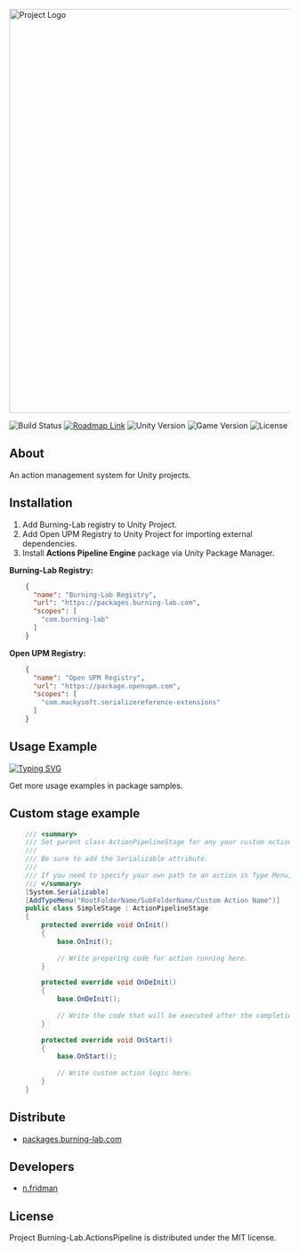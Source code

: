 <p>
      <img src="https://i.ibb.co/FXgqcy3/Git-Hub-Logo.png" alt="Project Logo" width="726">
</p>

<p>
    <img src="https://build.burning-lab.com/app/rest/builds/buildType:id:UnityAssets_ComBurningLabActionspipeline_DevelopmentBuild/statusIcon.png" alt="Build Status">
    <a href="https://n-fridman.myjetbrains.com/youtrack/agiles/121-18/current"><img src="https://img.shields.io/badge/Roadmap-YouTrack-orange" alt="Roadmap Link"></a>
    <img src="https://img.shields.io/badge/Engine-2021.3-blueviolet" alt="Unity Version">
    <img src="https://img.shields.io/badge/Version-1.0.2-blue" alt="Game Version">
    <img src="https://img.shields.io/badge/License-MIT-success" alt="License">
</p>

## About

An action management system for Unity projects.

## Installation

1. Add Burning-Lab registry to Unity Project.
2. Add Open UPM Registry to Unity Project for importing external dependencies.
3. Install **Actions Pipeline Engine** package via Unity Package Manager.

**Burning-Lab Registry:**

```json
    {
      "name": "Burning-Lab Registry",
      "url": "https://packages.burning-lab.com",
      "scopes": [
        "com.burning-lab"
      ]
    }
```

**Open UPM Registry:**

```json
    {
      "name": "Open UPM Registry",
      "url": "https://package.openupm.com",
      "scopes": [
        "com.mackysoft.serializereference-extensions"
      ]
    }
```

## Usage Example

[![Typing SVG](https://readme-typing-svg.demolab.com?font=Fira+Code&duration=1500&color=00FFFF&background=12121200&vCenter=true&multiline=true&repeat=false&width=1250&height=275&lines=%5BSerializeField%5D+private+ActionPipeline+_somePipeline+%2F%2F+Add+stages+to+pipeline+with+unity+inspector.;+++;private+void+Start();%7B;_somePipeline.OnPipelineComplete+%2B%3D+(result)+%3D%3E+%2F%2F+Handle+pipeline+complete+event.;_somePipeline.OnPipelineStageStart+%2B%3D+(stage)+%3D%3E+%2F%2F+Handle+pipeline+stage+start+event.;_somePipeline.OnPipelineStageEnd+%2B%3D+(stage)+%3D%3E+%2F%2F+Handle+pipeline+stage+end+event.;+++;_somePipeline.RunPipeline()+%2F%2F+Start+running+action+pipeline.;%7D)](https://git.io/typing-svg)

Get more usage examples in package samples.

## Custom stage example

```csharp
    /// <summary>
    /// Set parent class ActionPipelineStage for any your custom actions pipeline stages.
    ///
    /// Be sure to add the Serializable attribute.
    ///
    /// If you need to specify your own path to an action in Type Menu, you can do this using the Add Type Menu attribute.
    /// </summary>
    [System.Serializable]
    [AddTypeMenu("RootFolderName/SubFolderName/Custom Action Name")]
    public class SimpleStage : ActionPipelineStage
    {
        protected override void OnInit()
        {
            base.OnInit();
            
            // Write preparing code for action running here.
        }

        protected override void OnDeInit()
        {
            base.OnDeInit();
            
            // Write the code that will be executed after the completion of the action step.
        }

        protected override void OnStart()
        {
            base.OnStart();
            
            // Write custom action logic here.
        }
    }
```

## Distribute

* [packages.burning-lab.com](https://packages.burning-lab.com/-/web/detail/com.burning-lab.actionspipeline)

## Developers

* [n.fridman](https://github.com/n-fridman)

## License

Project Burning-Lab.ActionsPipeline is distributed under the MIT license.